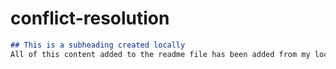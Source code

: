 # conflict-resolution
```md
## This is a subheading created locally
All of this content added to the readme file has been added from my local Git repository
